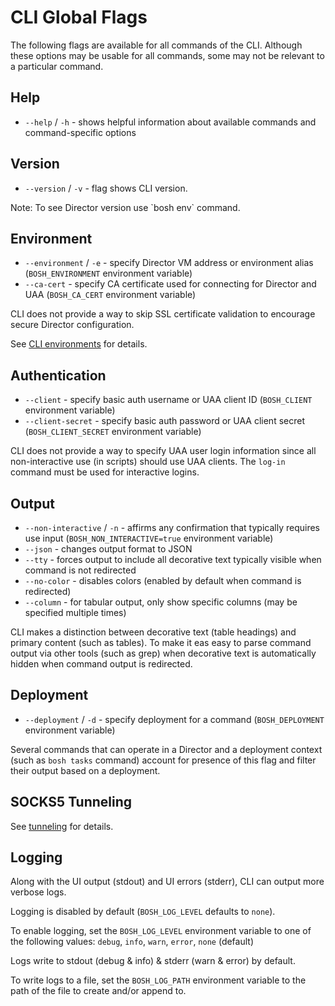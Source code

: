 # CLI Global Flags

The following flags are available for all commands of the CLI. Although these options may be usable for all commands, some may not be relevant to a particular command.


## Help

 * `--help` / `-h` - shows helpful information about available commands and command-specific options


## Version

 * `--version` / `-v` - flag shows CLI version.

<p class="note">Note: To see Director version use `bosh env` command.</p>


## Environment

 * `--environment` / `-e` - specify Director VM address or environment alias (`BOSH_ENVIRONMENT` environment variable)
 * `--ca-cert` - specify CA certificate used for connecting for Director and UAA (`BOSH_CA_CERT` environment variable)

CLI does not provide a way to skip SSL certificate validation to encourage secure Director configuration.

See [CLI environments](cli-envs.md) for details.


## Authentication

 * `--client` - specify basic auth username or UAA client ID (`BOSH_CLIENT` environment variable)
 * `--client-secret` - specify basic auth password or UAA client secret (`BOSH_CLIENT_SECRET` environment variable)

CLI does not provide a way to specify UAA user login information since all non-interactive use (in scripts) should use UAA clients. The `log-in` command must be used for interactive logins.


## Output

 * `--non-interactive` / `-n` - affirms any confirmation that typically requires use input (`BOSH_NON_INTERACTIVE=true` environment variable)
 * `--json` - changes output format to JSON
 * `--tty` - forces output to include all decorative text typically visible when command is not redirected
 * `--no-color` - disables colors (enabled by default when command is redirected)
 * `--column` - for tabular output, only show specific columns (may be specified multiple times)

CLI makes a distinction between decorative text (table headings) and primary content (such as tables). To make it eas easy to parse command output via other tools (such as grep) when decorative text is automatically hidden when command output is redirected.


## Deployment

 * `--deployment` / `-d` - specify deployment for a command (`BOSH_DEPLOYMENT` environment variable)

Several commands that can operate in a Director and a deployment context (such as `bosh tasks` command) account for presence of this flag and filter their output based on a deployment.


## SOCKS5 Tunneling <a id="tunnel"></a>

See [tunneling](cli-tunnel.md) for details.


## Logging

Along with the UI output (stdout) and UI errors (stderr), CLI can output more verbose logs.

Logging is disabled by default (`BOSH_LOG_LEVEL` defaults to `none`).

To enable logging, set the `BOSH_LOG_LEVEL` environment variable to one of the following values: `debug`, `info`, `warn`, `error`, `none` (default)

Logs write to stdout (debug & info) & stderr (warn & error) by default.

To write logs to a file, set the `BOSH_LOG_PATH` environment variable to the path of the file to create and/or append to.
